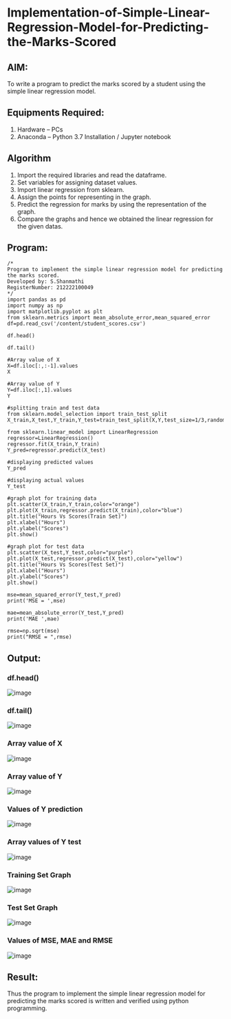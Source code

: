 # Implementation-of-Simple-Linear-Regression-Model-for-Predicting-the-Marks-Scored

## AIM:
To write a program to predict the marks scored by a student using the simple linear regression model.

## Equipments Required:
1. Hardware – PCs
2. Anaconda – Python 3.7 Installation / Jupyter notebook

## Algorithm
1. Import the required libraries and read the dataframe.
2. Set variables for assigning dataset values.
3. Import linear regression from sklearn.
4. Assign the points for representing in the graph.
5. Predict the regression for marks by using the representation of the graph.
6. Compare the graphs and hence we obtained the linear regression for the given datas.

## Program:
```
/*
Program to implement the simple linear regression model for predicting the marks scored.
Developed by: S.Shanmathi
RegisterNumber: 212222100049
*/
import pandas as pd
import numpy as np
import matplotlib.pyplot as plt
from sklearn.metrics import mean_absolute_error,mean_squared_error
df=pd.read_csv('/content/student_scores.csv')

df.head()

df.tail()

#Array value of X
X=df.iloc[:,:-1].values
X

#Array value of Y
Y=df.iloc[:,1].values
Y

#splitting train and test data
from sklearn.model_selection import train_test_split
X_train,X_test,Y_train,Y_test=train_test_split(X,Y,test_size=1/3,random_state=0)

from sklearn.linear_model import LinearRegression
regressor=LinearRegression()
regressor.fit(X_train,Y_train)
Y_pred=regressor.predict(X_test)

#displaying predicted values
Y_pred

#displaying actual values
Y_test

#graph plot for training data
plt.scatter(X_train,Y_train,color="orange")
plt.plot(X_train,regressor.predict(X_train),color="blue")
plt.title("Hours Vs Scores(Train Set)")
plt.xlabel("Hours")
plt.ylabel("Scores")
plt.show()

#graph plot for test data
plt.scatter(X_test,Y_test,color="purple")
plt.plot(X_test,regressor.predict(X_test),color="yellow")
plt.title("Hours Vs Scores(Test Set)")
plt.xlabel("Hours")
plt.ylabel("Scores")
plt.show()

mse=mean_squared_error(Y_test,Y_pred)
print('MSE = ',mse)

mae=mean_absolute_error(Y_test,Y_pred)
print('MAE ',mae)

rmse=np.sqrt(mse)
print("RMSE = ",rmse)
```

## Output:
### df.head()
![image](https://github.com/ShanmathiShanmugam/Implementation-of-Simple-Linear-Regression-Model-for-Predicting-the-Marks-Scored/assets/121243595/b8ce1d61-b828-40e3-8b77-bd6d8cf8a067)

### df.tail()
![image](https://github.com/ShanmathiShanmugam/Implementation-of-Simple-Linear-Regression-Model-for-Predicting-the-Marks-Scored/assets/121243595/c3c0295c-50fe-4d92-a0fc-f665b93f4bc5)

### Array value of X
![image](https://github.com/ShanmathiShanmugam/Implementation-of-Simple-Linear-Regression-Model-for-Predicting-the-Marks-Scored/assets/121243595/a5ee3ba7-15af-40ba-aee8-c5bdda7fe31b)

### Array value of Y
![image](https://github.com/ShanmathiShanmugam/Implementation-of-Simple-Linear-Regression-Model-for-Predicting-the-Marks-Scored/assets/121243595/b49f7299-b828-45d1-84cc-d79672f3236e)

### Values of Y prediction
![image](https://github.com/ShanmathiShanmugam/Implementation-of-Simple-Linear-Regression-Model-for-Predicting-the-Marks-Scored/assets/121243595/9b9b6375-dc17-4bb0-8acd-5bd98153612c)

### Array values of Y test
![image](https://github.com/ShanmathiShanmugam/Implementation-of-Simple-Linear-Regression-Model-for-Predicting-the-Marks-Scored/assets/121243595/027a1a39-6de4-455b-9c32-95eabe2541fa)

### Training Set Graph

![image](https://github.com/ShanmathiShanmugam/Implementation-of-Simple-Linear-Regression-Model-for-Predicting-the-Marks-Scored/assets/121243595/1a1898d6-4be2-459a-9d69-8d4a2524bf8e)

### Test Set Graph

![image](https://github.com/ShanmathiShanmugam/Implementation-of-Simple-Linear-Regression-Model-for-Predicting-the-Marks-Scored/assets/121243595/af17ef9e-4a03-4f64-874e-953e230fff50)

### Values of MSE, MAE and RMSE

![image](https://github.com/ShanmathiShanmugam/Implementation-of-Simple-Linear-Regression-Model-for-Predicting-the-Marks-Scored/assets/121243595/dae19f26-1dc7-4481-b702-aa7b19126ccf)


## Result:
Thus the program to implement the simple linear regression model for predicting the marks scored is written and verified using python programming.
